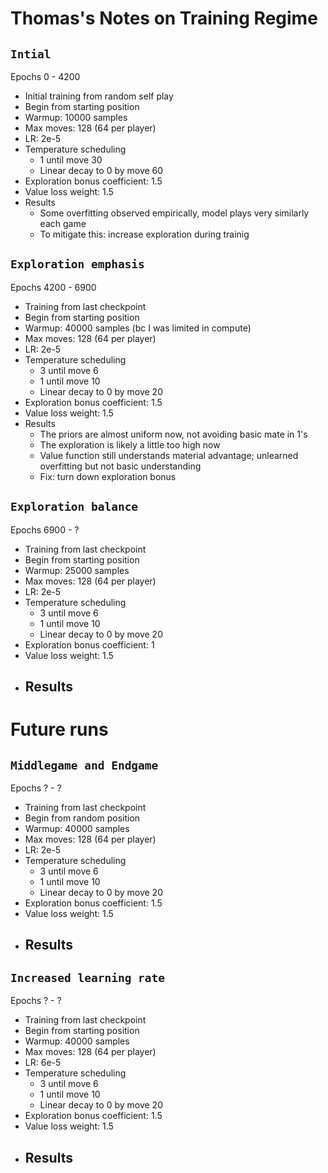# Thomas's Notes on Training Regime

## `Intial`
Epochs 0 - 4200
- Initial training from random self play
- Begin from starting position
- Warmup: 10000 samples
- Max moves: 128 (64 per player)
- LR: 2e-5
- Temperature scheduling
    - 1 until move 30
    - Linear decay to 0 by move 60
- Exploration bonus coefficient: 1.5
- Value loss weight: 1.5
- Results
    - Some overfitting observed empirically, model plays very similarly each game
    - To mitigate this: increase exploration during trainig

## `Exploration emphasis`
Epochs 4200 - 6900
- Training from last checkpoint
- Begin from starting position
- Warmup: 40000 samples (bc I was limited in compute)
- Max moves: 128 (64 per player)
- LR: 2e-5
- Temperature scheduling
    - 3 until move 6
    - 1 until move 10
    - Linear decay to 0 by move 20
- Exploration bonus coefficient: 1.5
- Value loss weight: 1.5
- Results
    - The priors are almost uniform now, not avoiding basic mate in 1's
    - The exploration is likely a little too high now
    - Value function still understands material advantage; unlearned overfitting but not basic understanding
    - Fix: turn down exploration bonus

## `Exploration balance`
Epochs 6900 - ?
- Training from last checkpoint
- Begin from starting position
- Warmup: 25000 samples
- Max moves: 128 (64 per player)
- LR: 2e-5
- Temperature scheduling
    - 3 until move 6
    - 1 until move 10
    - Linear decay to 0 by move 20
- Exploration bonus coefficient: 1
- Value loss weight: 1.5
- Results
    -

# Future runs
## `Middlegame and Endgame`
Epochs ? - ?
- Training from last checkpoint
- Begin from random position
- Warmup: 40000 samples
- Max moves: 128 (64 per player)
- LR: 2e-5
- Temperature scheduling
    - 3 until move 6
    - 1 until move 10
    - Linear decay to 0 by move 20
- Exploration bonus coefficient: 1.5
- Value loss weight: 1.5
- Results
    - 

## `Increased learning rate`
Epochs ? - ?
- Training from last checkpoint
- Begin from starting position
- Warmup: 40000 samples
- Max moves: 128 (64 per player)
- LR: 6e-5
- Temperature scheduling
    - 3 until move 6
    - 1 until move 10
    - Linear decay to 0 by move 20
- Exploration bonus coefficient: 1.5
- Value loss weight: 1.5
- Results
    - 